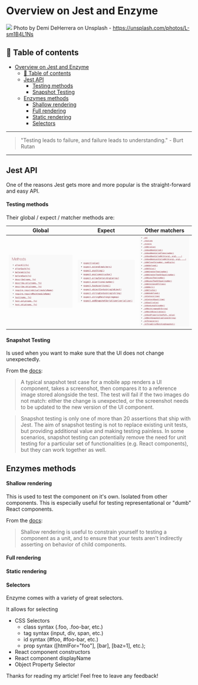 # Overview on Jest and Enzyme 
[<img src="https://images.unsplash.com/photo-1461023058943-07fcbe16d735?dpr=2&auto=format&fit=crop&w=1080&h=721&q=80&cs=tinysrgb&crop=">](
https://unsplash.com/photos/L-sm1B4L1Ns)
Photo by Demi DeHerrera on Unsplash - https://unsplash.com/photos/L-sm1B4L1Ns


## 📄 Table of contents

<!-- TOC -->

- [Overview on Jest and Enzyme](#overview-on-jest-and-enzyme)
  - [📄 Table of contents](#📄-table-of-contents)
  - [Jest API](#jest-api)
      - [Testing methods](#testing-methods)
      - [Snapshot Testing](#snapshot-testing)
  - [Enzymes methods](#enzymes-methods)
      - [Shallow rendering](#shallow-rendering)
      - [Full rendering](#full-rendering)
      - [Static rendering](#static-rendering)
      - [Selectors](#selectors)

<!-- /TOC -->

---
>"Testing leads to failure, and failure leads to understanding." - Burt Rutan
---

## Jest API

One of the reasons Jest gets more and more popular is the straight-forward and easy API.

#### Testing methods

Their global /  expect / matcher methods are:

|Global|Expect|Other matchers|
|---|---|---|
|[![screenshot](../assets/TESTREACT/globals.png)](https://facebook.github.io/jest/docs/en/api.html#methods)|[![screenshot](../assets/TESTREACT/expect.png)](https://facebook.github.io/jest/docs/en/api.html#methods)|[![screenshot](../assets/TESTREACT/matcherMethods.png)](https://facebook.github.io/jest/docs/en/api.html#methods)|

#### Snapshot Testing

Is used when you want to make sure that the UI does not change unexpectedly. 

From the [docs](https://facebook.github.io/jest/docs/en/snapshot-testing.html):

> A typical snapshot test case for a mobile app renders a UI component, takes a screenshot, then compares it to a reference image stored alongside the test. The test will fail if the two images do not match: either the change is unexpected, or the screenshot needs to be updated to the new version of the UI component.


> Snapshot testing is only one of more than 20 assertions that ship with Jest. The aim of snapshot testing is not to replace existing unit tests, but providing additional value and making testing painless. In some scenarios, snapshot testing can potentially remove the need for unit testing for a particular set of functionalities (e.g. React components), but they can work together as well.


## Enzymes methods

#### Shallow rendering

This is used to test the component on it's own. Isolated from other components. This is especially useful for testing representational or "dumb" React components.

From the [docs](http://airbnb.io/enzyme/docs/api/shallow.html):
> Shallow rendering is useful to constrain yourself to testing a component as a unit, and to ensure that your tests aren't indirectly asserting on behavior of child components.

#### Full rendering

#### Static rendering

#### Selectors

Enzyme comes with a variety of great selectors. 

It allows for selecting

- CSS Selectors
  - class syntax (.foo, .foo-bar, etc.)
  - tag syntax (input, div, span, etc.)
  - id syntax (#foo, #foo-bar, etc.)
  - prop syntax ([htmlFor="foo"], [bar], [baz=1], etc.);
- React component constructors
- React component displayName
- Object Property Selector


Thanks for reading my article! Feel free to leave any feedback! 


<!-- Written by Daniel Deutsch (deudan1010@gmail.com) -->
